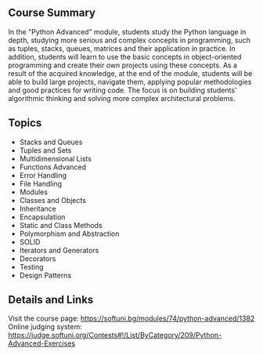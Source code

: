 ## Course Summary
In the "Python Advanced" module, students study the Python language in depth, studying more serious and complex concepts in programming, such as tuples, stacks, queues, matrices and their application in practice. In addition, students will learn to use the basic concepts in object-oriented programming and create their own projects using these concepts. As a result of the acquired knowledge, at the end of the module, students will be able to build large projects, navigate them, applying popular methodologies and good practices for writing code. The focus is on building students' algorithmic thinking and solving more complex architectural problems.

## Topics
* Stacks and Queues
* Tuples and Sets
* Multidimensional Lists
* Functions Advanced
* Error Handling
* File Handling
* Modules
* Classes and Objects
* Inheritance
* Encapsulation
* Static and Class Methods
* Polymorphism and Abstraction
* SOLID
* Iterators and Generators
* Decorators
* Testing
* Design Patterns

## Details and Links
Visit the course page: https://softuni.bg/modules/74/python-advanced/1382 \
Online judging system: https://judge.softuni.org/Contests#!/List/ByCategory/209/Python-Advanced-Exercises
